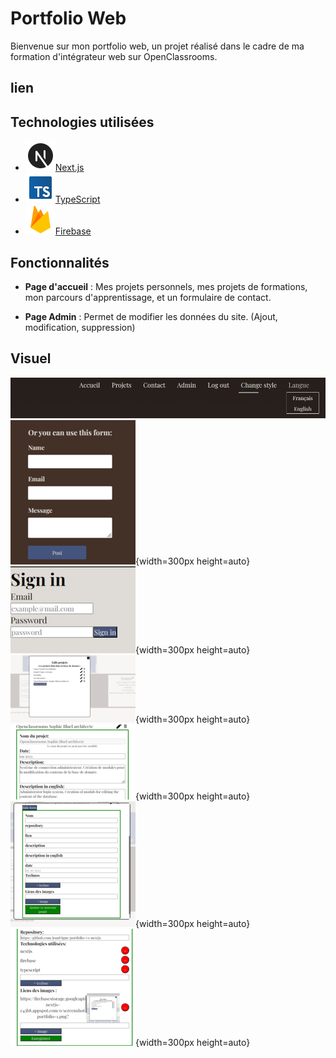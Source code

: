 # Portfolio Web

Bienvenue sur mon portfolio web, un projet réalisé dans le cadre de ma formation d'intégrateur web sur OpenClassrooms.

## lien 


## Technologies utilisées

- ![Next.js](public/logos/nextjs.png)[Next.js](https://nextjs.org/)
- ![TypeScript](public/logos/typescript.png)[TypeScript](https://www.typescriptlang.org/)
- ![Firebase](public/logos/firebase.png)[Firebase](https://firebase.google.com/)





## Fonctionnalités

- **Page d'accueil** : Mes projets personnels, mes projets de formations, mon parcours d'apprentissage, et un formulaire de contact.

- **Page Admin** : Permet de modifier les données du site. (Ajout, modification, suppression)


## Visuel

![screen](public/screen-projets/portfolio/screen-portfolio-1.png)
![screen](public/screen-projets/portfolio/screen-portfolio-2.png){width=300px height=auto}
![screen](public/screen-projets/portfolio/screen-portfolio-3.png){width=300px height=auto}
![screen](public/screen-projets/portfolio/screen-portfolio-4.png){width=300px height=auto}
![screen](public/screen-projets/portfolio/screen-portfolio-5.png){width=300px height=auto}
![screen](public/screen-projets/portfolio/screen-portfolio-6.png){width=300px height=auto}
![screen](public/screen-projets/portfolio/screen-portfolio-7.png){width=300px height=auto}
<!-- ## Installation

1. Clonez le répertoire du projet.

```bash
git clone https://github.com/votre-utilisateur/mon-portfolio.git

## Remerciements
 -->